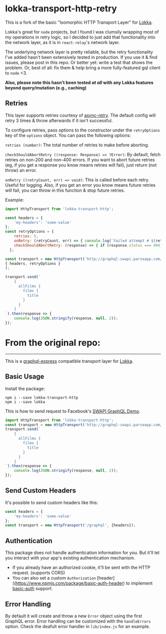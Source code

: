 # lokka-transport-http-retry
This is a fork of the basic "Isomorphic HTTP Transport Layer" for [Lokka](https://github.com/kadirahq/lokka). 

Lokka's great for `node` projects, but I found I was clumsily wrapping most of my operations in retry logic, so I decided to just add that functionality into the network layer, as it is in `react-relay`'s network layer. 

The underlying network layer is pretty reliable, but the retry functionality I've added hasn't been extensively tested in production. If you use it & find issues, please post in this repo.  Or better yet: write a test that shows the problem.  Or, best of all: fix them & help bring a more fully-featured gql client to `node` <3.

**Also, please note this hasn't been tested _at all_ with any Lokka features beyond query/mutation (e.g., caching)**

## Retries

This layer supports retries courtesy of [async-retry](https://github.com/zeit/async-retry). The default config will retry 3 times & throw afterwards if it isn't successful. 

To configure retries, pass options to the constructor under the `retryOptions` key of the `options` object. You can pass the following options:


`retries (number)`: The total number of retries to make before aborting.

`checkShouldAbortRetry ((response: Response) => ?Error)`: By default, fetch retries on non-200 and non-400 errors. If you want to abort future retries (eg, if you get a response you know means retries will fail), just return (not throw) an error.

`onRetry ((retryCount, err) => void)`: This is called before each retry. Useful for logging.  Also, if you get an error you know means future retries will fail, you can throw in this function & stop future retries. 


Example:
```js
import HttpTransport from 'lokka-transport-http';

const headers = {
    'my-headers': 'some-value'
};
const retryOptions = {
    retries: 5,
    onRetry: (retryCount, err) => { console.log(`Failed attempt # ${retryCount} with message: ${err.message}`) },
    checkShouldAbortRetry: (response) => { if (response.status === 404) throw new Error('404! aborting retries.')}
  };

const transport = new HttpTransport('http://graphql-swapi.parseapp.com/', 
{ headers, retryOptions }
);

transport.send(`
    {
      allFilms {
        films {
          title
        }
      }
    }
`).then(response => {
    console.log(JSON.stringify(response, null, 2));
});

```



# From the original repo: 
---

This is a [graphql-express](https://github.com/graphql/express-graphql) compatible transport layer for [Lokka](https://github.com/kadirahq/lokka).

## Basic Usage

Install the package:

```
npm i --save lokka-transport-http
npm i --save lokka
```

This is how to send request to Facebook's [SWAPI GraphQL Demo](http://graphql-swapi.parseapp.com/).

```js
import HttpTransport from 'lokka-transport-http';
const transport = new HttpTransport('http://graphql-swapi.parseapp.com/');
transport.send(`
    {
      allFilms {
        films {
          title
        }
      }
    }
`).then(response => {
    console.log(JSON.stringify(response, null, 2));
});
```

## Send Custom Headers

It's possible to send custom headers like this:

```js
const headers = {
    'my-headers': 'some-value'
};
const transport = new HttpTransport('/graphql', {headers});
```

## Authentication

This package does not handle authentication information for you. But it'll let you interact with your app's existing authentication mechanism.

* If you already have an authorized cookie, it'll be sent with the HTTP request. (supports CORS)
* You can also set a custom `Authorization` [header]((https://www.npmjs.com/package/basic-auth-header) to implement [basic-auth](https://www.npmjs.com/package/basic-auth) support.

## Error Handling

By default it will create and throw a new `Error` object using the first GraphQL error. Error handling can be customized with the `handleErrors` option. Check the deafult error handler in `lib/index.js` for an example.


